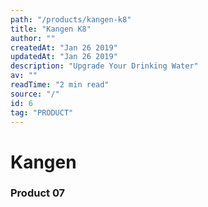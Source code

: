 ```yaml
---
path: "/products/kangen-k8"
title: "Kangen K8"
author: ""
createdAt: "Jan 26 2019"
updatedAt: "Jan 26 2019"
description: "Upgrade Your Drinking Water"
av: ""
readTime: "2 min read"
source: "/"
id: 6
tag: "PRODUCT"
---
```



# Kangen
### Product 07